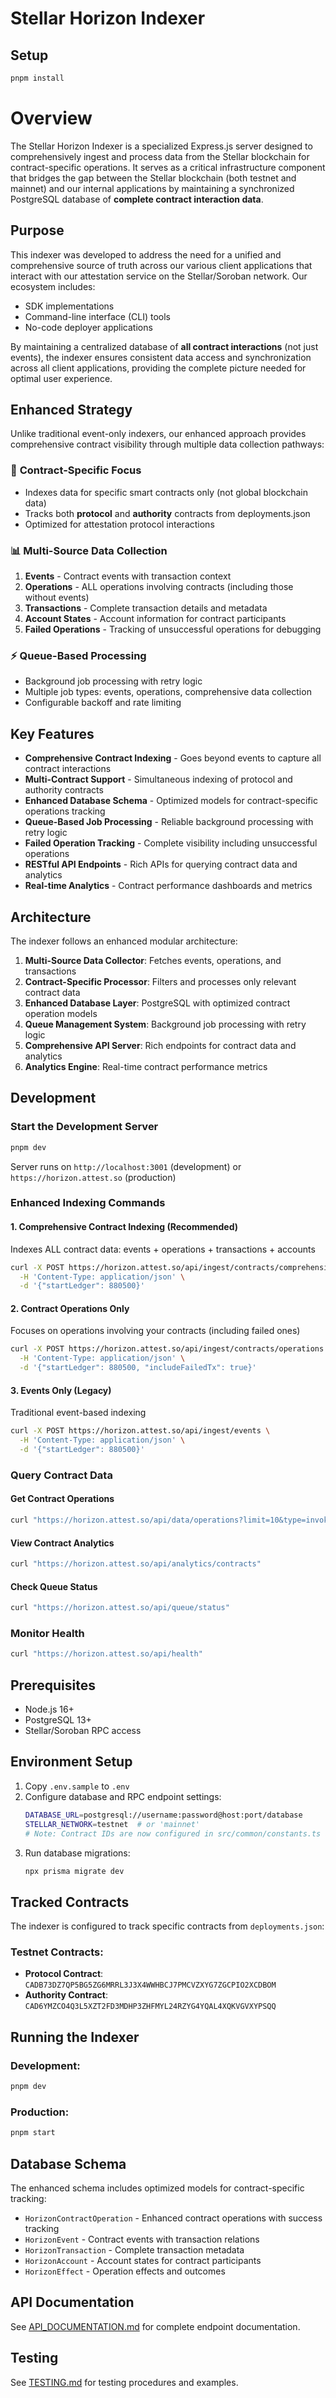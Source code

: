 # Stellar Horizon Indexer

## Setup

```bash
pnpm install
```

# Overview

The Stellar Horizon Indexer is a specialized Express.js server designed to comprehensively ingest and process data from the Stellar blockchain for contract-specific operations. It serves as a critical infrastructure component that bridges the gap between the Stellar blockchain (both testnet and mainnet) and our internal applications by maintaining a synchronized PostgreSQL database of **complete contract interaction data**.

## Purpose

This indexer was developed to address the need for a unified and comprehensive source of truth across our various client applications that interact with our attestation service on the Stellar/Soroban network. Our ecosystem includes:

- SDK implementations  
- Command-line interface (CLI) tools
- No-code deployer applications

By maintaining a centralized database of **all contract interactions** (not just events), the indexer ensures consistent data access and synchronization across all client applications, providing the complete picture needed for optimal user experience.

## Enhanced Strategy

Unlike traditional event-only indexers, our enhanced approach provides comprehensive contract visibility through multiple data collection pathways:

### 🎯 **Contract-Specific Focus**
- Indexes data for specific smart contracts only (not global blockchain data)
- Tracks both **protocol** and **authority** contracts from deployments.json
- Optimized for attestation protocol interactions

### 📊 **Multi-Source Data Collection**
1. **Events** - Contract events with transaction context
2. **Operations** - ALL operations involving contracts (including those without events)  
3. **Transactions** - Complete transaction details and metadata
4. **Account States** - Account information for contract participants
5. **Failed Operations** - Tracking of unsuccessful operations for debugging

### ⚡ **Queue-Based Processing**
- Background job processing with retry logic
- Multiple job types: events, operations, comprehensive data collection
- Configurable backoff and rate limiting

## Key Features

- **Comprehensive Contract Indexing** - Goes beyond events to capture all contract interactions
- **Multi-Contract Support** - Simultaneous indexing of protocol and authority contracts
- **Enhanced Database Schema** - Optimized models for contract-specific operations tracking
- **Queue-Based Job Processing** - Reliable background processing with retry logic
- **Failed Operation Tracking** - Complete visibility including unsuccessful operations
- **RESTful API Endpoints** - Rich APIs for querying contract data and analytics
- **Real-time Analytics** - Contract performance dashboards and metrics

## Architecture

The indexer follows an enhanced modular architecture:

1. **Multi-Source Data Collector**: Fetches events, operations, and transactions
2. **Contract-Specific Processor**: Filters and processes only relevant contract data
3. **Enhanced Database Layer**: PostgreSQL with optimized contract operation models
4. **Queue Management System**: Background job processing with retry logic
5. **Comprehensive API Server**: Rich endpoints for contract data and analytics
6. **Analytics Engine**: Real-time contract performance metrics

## Development

### Start the Development Server

```bash
pnpm dev
```

Server runs on `http://localhost:3001` (development) or `https://horizon.attest.so` (production)

### Enhanced Indexing Commands

#### 1. Comprehensive Contract Indexing (Recommended)
Indexes ALL contract data: events + operations + transactions + accounts
```bash
curl -X POST https://horizon.attest.so/api/ingest/contracts/comprehensive \
  -H 'Content-Type: application/json' \
  -d '{"startLedger": 880500}'
```

#### 2. Contract Operations Only
Focuses on operations involving your contracts (including failed ones)
```bash
curl -X POST https://horizon.attest.so/api/ingest/contracts/operations \
  -H 'Content-Type: application/json' \
  -d '{"startLedger": 880500, "includeFailedTx": true}'
```

#### 3. Events Only (Legacy)
Traditional event-based indexing
```bash
curl -X POST https://horizon.attest.so/api/ingest/events \
  -H 'Content-Type: application/json' \
  -d '{"startLedger": 880500}'
```

### Query Contract Data

#### Get Contract Operations
```bash
curl "https://horizon.attest.so/api/data/operations?limit=10&type=invoke_host_function"
```

#### View Contract Analytics
```bash
curl "https://horizon.attest.so/api/analytics/contracts"
```

#### Check Queue Status
```bash
curl "https://horizon.attest.so/api/queue/status"
```

### Monitor Health
```bash
curl "https://horizon.attest.so/api/health"
```

## Prerequisites

- Node.js 16+
- PostgreSQL 13+
- Stellar/Soroban RPC access

## Environment Setup

1. Copy `.env.sample` to `.env`
2. Configure database and RPC endpoint settings:
   ```bash
   DATABASE_URL=postgresql://username:password@host:port/database
   STELLAR_NETWORK=testnet  # or 'mainnet'
   # Note: Contract IDs are now configured in src/common/constants.ts as CONTRACT_IDS_TO_INDEX array
   ```
3. Run database migrations:
   ```bash
   npx prisma migrate dev
   ```

## Tracked Contracts

The indexer is configured to track specific contracts from `deployments.json`:

### Testnet Contracts:
- **Protocol Contract**: `CADB73DZ7QP5BG5ZG6MRRL3J3X4WWHBCJ7PMCVZXYG7ZGCPIO2XCDBOM`
- **Authority Contract**: `CAD6YMZCO4Q3L5XZT2FD3MDHP3ZHFMYL24RZYG4YQAL4XQKVGVXYPSQQ`

## Running the Indexer

### Development:
```bash
pnpm dev
```

### Production:
```bash
pnpm start
```

## Database Schema

The enhanced schema includes optimized models for contract-specific tracking:

- `HorizonContractOperation` - Enhanced contract operations with success tracking
- `HorizonEvent` - Contract events with transaction relations
- `HorizonTransaction` - Complete transaction metadata
- `HorizonAccount` - Account states for contract participants
- `HorizonEffect` - Operation effects and outcomes

## API Documentation

See [API_DOCUMENTATION.md](./docs/API_DOCUMENTATION.md) for complete endpoint documentation.

## Testing

See [TESTING.md](./docs/TESTING.md) for testing procedures and examples.
